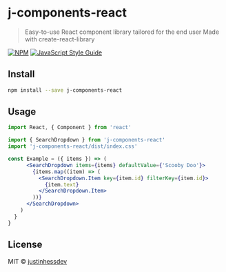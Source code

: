 # j-components-react

> Easy-to-use React component library tailored for the end user
> Made with create-react-library

[![NPM](https://img.shields.io/npm/v/j-components-react.svg)](https://www.npmjs.com/package/j-components-react) [![JavaScript Style Guide](https://img.shields.io/badge/code_style-standard-brightgreen.svg)](https://standardjs.com)

## Install

```bash
npm install --save j-components-react
```

## Usage

```jsx
import React, { Component } from 'react'

import { SearchDropdown } from 'j-components-react'
import 'j-components-react/dist/index.css'

const Example = ({ items }) => (
      <SearchDropdown items={items} defaultValue={'Scooby Doo'}>
        {items.map((item) => (
          <SearchDropdown.Item key={item.id} filterKey={item.id}>
            {item.text}
          </SearchDropdown.Item>
        ))}
      </SearchDropdown>
    )
  }
}
```

## License

MIT © [justinhessdev](https://github.com/justinhessdev)
